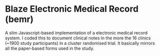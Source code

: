 # Blaze Electronic Medical Record  (bemr)
A slim Javascript-based implementation of a electronic medical record system.
I coded this to document clinical notes in the more the 16 clinics (~1900 study participants) in a cluster randomised trial.
It basically mirrors all the paper-based forms used in the study.
